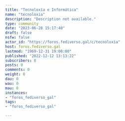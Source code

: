 ```yaml
---
title: "Tecnoloxía e Informática" 
name: "tecnoloxia"
description: "Description not available."
type: community
date: "2023-06-28 15:17:40"
draft: false
nsfw: false
actor_id: "https://foros.fediverso.gal/c/tecnoloxia"
host: foros.fediverso.gal
lastmod: "1969-12-31 19:00:00"
published: "2022-12-12 13:13:22"
subscribers: 8
posts: 0
comments: 0
weight: 0
dau: 0
wau: 0
mau: 0
instances:
- "foros_fediverso_gal"
tags: 
- "foros_fediverso_gal"

---
```

